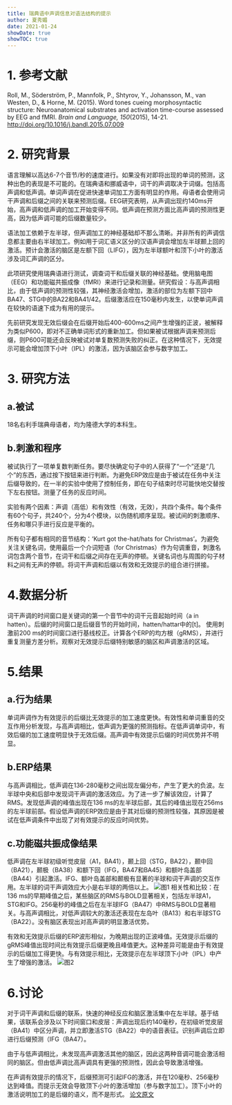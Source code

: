 ```yaml
---
title: 瑞典语中声调信息对语法结构的提示
author: 夏秀媚
date: 2021-01-24
showDate: true
showTOC: true
---
```

# 1. 参考文献
Roll, M., Söderström, P., Mannfolk, P., Shtyrov, Y., Johansson, M., van Westen, D., & Horne, M. (2015). Word tones cueing morphosyntactic structure: Neuroanatomical substrates and activation time-course assessed by EEG and fMRI. *Brain and Language, 150*(2015), 14-21. http://doi.org/10.1016/j.bandl.2015.07.009
# 2. 研究背景
语言理解以高达6-7个音节/秒的速度进行。如果没有对即将出现的单词的预测，这种出色的表现是不可能的。在瑞典语和挪威语中，词干的声调取决于词缀。包括高声调和低声调。单词声调在促进快速单词加工方面有明显的作用。母语者会使用词干声调和后缀之间的关联来预测后缀。EEG研究表明，从声调出现约140ms开始，高声调和低声调的加工开始变得不同。低声调在预测方面比高声调的预测性更高，因为低声调可能的后缀数量较少。

语法加工依赖于左半球，但声调加工的神经基础却不那么清晰。并非所有的声调信息都主要由右半球加工。例如用于词汇语义区分的汉语声调会增加左半球颞上回的激活。预计会激活的脑区是左额下回（LIFG），因为左半球额叶和顶下小叶的激活涉及词汇声调的区分。

此项研究使用瑞典语进行测试，调查词干和后缀关联的神经基础。使用脑电图（EEG）和功能磁共振成像（fMRI）来进行记录和测量。研究假设：与高声调相比，由于低声调的预测性较强，其神经激活会增加，激活的部位为左额下回中BA47、STG中的BA22和BA41/42。后缀激活应在150毫秒内发生，以使单词声调在较快的语速下成为有用的提示。

先前研究发现无效后缀会在后缀开始后400-600ms之间产生增强的正波，被解释为类似P600，即对不正确单词形式的重新加工。但如果被试根据声调来预测后缀，则P600可能还会反映被试对单复数预测失败的纠正。在这种情况下，无效提示可能会增加顶下小叶（IPL）的激活，因为该脑区会参与数字加工。


# 3. 研究方法
## a.被试
18名右利手瑞典母语者，均为隆德大学的本科生。
## b.刺激和程序
被试执行了一项单复数判断任务。要尽快确定句子中的人获得了“一个”还是“几个”的东西，通过按下按钮来进行判断。为避免ERP效应是由于被试在任务中关注后缀导致的，在一半的实验中使用了控制任务，即在句子结束时尽可能快地交替按下左右按钮。测量了任务的反应时间。

实验有两个因素：声调（高低）和有效性（有效，无效），共四个条件。每个条件有60个句子，共240个，分为4个模块，以伪随机顺序呈现。被试间的刺激顺序、任务和哪只手进行反应是平衡的。

所有句子都有相同的音节结构：‘Kurt got the-hat/hats for Christmas’。为避免关注关键名词，使用最后一个介词短语（for Christmas）作为句调重音，刺激名词包含两个音节，在词干和后缀之间存在无声的停顿。关键名词也与周围的句子材料之间有无声的停顿。将词干声调和后缀以有效和无效提示的组合进行拼接。
# 4.数据分析
词干声调的时间窗口是关键词的第一个音节中的词干元音起始时间（a in hatten）。后缀的时间窗口是后缀音节的开始时间，hatten/hattar中的[t]。
使用刺激前200 ms的时间窗口进行基线校正。计算各个ERP的均方根（gRMS），并进行重复测量方差分析。观察对无效提示后缀特别敏感的脑区和声调激活的区域。

# 5.结果

## a.行为结果
单词声调作为有效提示的后缀比无效提示的加工速度更快。有效性和单词重音的交互作用分析发现，与高声调相比，低声调为更强的预测指标。在低声调单词中，有效后缀的加工速度明显快于无效后缀。高声调中有效提示后缀的时间优势并不明显。
## b.ERP结果
与高声调相比，低声调在136-280毫秒之间出现左偏分布，产生了更大的负波。左半球中央和后部中发现词干声调的激活效应。为了进一步了解该效应，计算了RMS。发现低声调的峰值出现在136 ms的左半球后部，其后的峰值出现在256ms的左半球前部。假设低声调的ERP效应是由于其对后缀的预测性较强，其原因是被试在低声调条件中出现了对有效提示的反应时间优势。

## c.功能磁共振成像结果
低声调在左半球初级听觉皮层（A1，BA41），颞上回（STG，BA22），颞中回（BA21），颞极（BA38）和额下回（IFG，BA47和BA45）和额叶岛盖部（BA44）引起激活。IFG、额叶岛盖部和颞极有显著的半球和词干声调的交互作用。左半球的词干声调效应大小是右半球的两倍以上。
![图1](../Supporting_Information/2021-01-24-XXM1-Fig-1.png)
相关性和比较：在136 ms的早期峰值之后，某些脑区的RMS与BOLD显著相关，包括左半球A1，STG和IFG。256毫秒的峰值之后在左半球IFG（BA47）中RMS与BOLD显著相关。与高声调相比，对低声调较大的激活还表现在左岛叶（BA13）和右半球STG（BA22）。没有脑区表现出对高声调的明显激活优势。

有效和无效提示后缀的ERP波形相似，为晚期出现的正波峰值。无效提示后缀的gRMS峰值出现时间比有效提示后缀更晚且峰值更大。这种差异可能是由于有效提示的后缀加工得更快。与有效提示相比，无效提示在左半球顶下小叶（IPL）中产生了增强的激活。
![图2](../Supporting_Information/2021-01-24-XXM1-Fig-2.png)
# 6.讨论
对于词干声调和后缀的联系，快速的神经反应和脑区激活集中在左半球。基于结果，该联系会涉及以下时间窗口和皮层：声调出现后约140毫秒，在初级听觉皮层（BA41）中区分声调，并立即激活STG（BA22）中的语音表征。识别声调后立即进行后缀预测（IFG（BA47）。 

由于与低声调相比，未发现高声调激活其他的脑区，因此这两种音调可能会激活相同的脑区。但由低声调比高声调具有更强的预测性，因此会导致激活增强。

在声调有效提示的情况下，后缀预测可引起IFG的激活，并在120毫秒、256毫秒达到峰值。而提示无效会导致顶下小叶的激活增加（参与数字加工）。顶下小叶的激活说明加工的是后缀的语义，而不是形式。
[论文原文](../Source_Files/2021-01-24-XXM1.pdf)

















